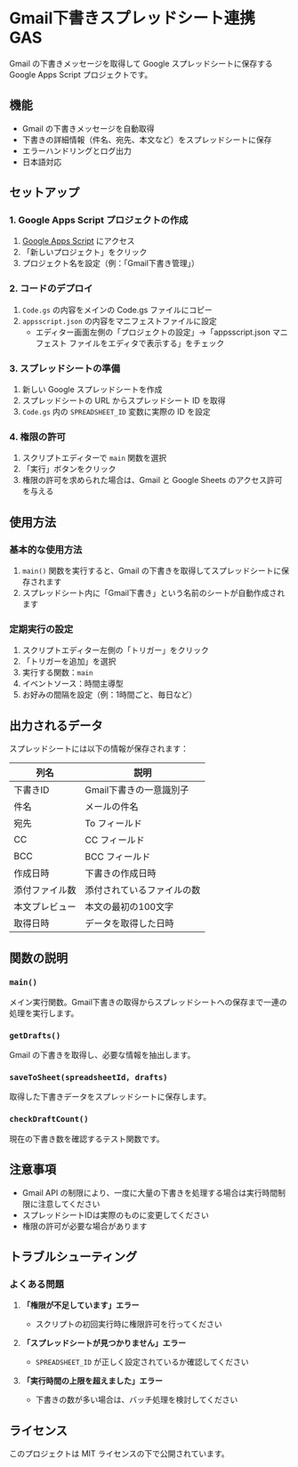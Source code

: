 # Gmail下書きスプレッドシート連携 GAS

Gmail の下書きメッセージを取得して Google スプレッドシートに保存する Google Apps Script プロジェクトです。

## 機能

- Gmail の下書きメッセージを自動取得
- 下書きの詳細情報（件名、宛先、本文など）をスプレッドシートに保存
- エラーハンドリングとログ出力
- 日本語対応

## セットアップ

### 1. Google Apps Script プロジェクトの作成

1. [Google Apps Script](https://script.google.com/) にアクセス
2. 「新しいプロジェクト」をクリック
3. プロジェクト名を設定（例：「Gmail下書き管理」）

### 2. コードのデプロイ

1. `Code.gs` の内容をメインの Code.gs ファイルにコピー
2. `appsscript.json` の内容をマニフェストファイルに設定
   - エディター画面左側の「プロジェクトの設定」→「appsscript.json マニフェスト ファイルをエディタで表示する」をチェック

### 3. スプレッドシートの準備

1. 新しい Google スプレッドシートを作成
2. スプレッドシートの URL からスプレッドシート ID を取得
3. `Code.gs` 内の `SPREADSHEET_ID` 変数に実際の ID を設定

### 4. 権限の許可

1. スクリプトエディターで `main` 関数を選択
2. 「実行」ボタンをクリック
3. 権限の許可を求められた場合は、Gmail と Google Sheets のアクセス許可を与える

## 使用方法

### 基本的な使用方法

1. `main()` 関数を実行すると、Gmail の下書きを取得してスプレッドシートに保存されます
2. スプレッドシート内に「Gmail下書き」という名前のシートが自動作成されます

### 定期実行の設定

1. スクリプトエディター左側の「トリガー」をクリック
2. 「トリガーを追加」を選択
3. 実行する関数：`main`
4. イベントソース：時間主導型
5. お好みの間隔を設定（例：1時間ごと、毎日など）

## 出力されるデータ

スプレッドシートには以下の情報が保存されます：

| 列名 | 説明 |
|------|------|
| 下書きID | Gmail下書きの一意識別子 |
| 件名 | メールの件名 |
| 宛先 | To フィールド |
| CC | CC フィールド |
| BCC | BCC フィールド |
| 作成日時 | 下書きの作成日時 |
| 添付ファイル数 | 添付されているファイルの数 |
| 本文プレビュー | 本文の最初の100文字 |
| 取得日時 | データを取得した日時 |

## 関数の説明

### `main()`
メイン実行関数。Gmail下書きの取得からスプレッドシートへの保存まで一連の処理を実行します。

### `getDrafts()`
Gmail の下書きを取得し、必要な情報を抽出します。

### `saveToSheet(spreadsheetId, drafts)`
取得した下書きデータをスプレッドシートに保存します。

### `checkDraftCount()`
現在の下書き数を確認するテスト関数です。

## 注意事項

- Gmail API の制限により、一度に大量の下書きを処理する場合は実行時間制限に注意してください
- スプレッドシートIDは実際のものに変更してください
- 権限の許可が必要な場合があります

## トラブルシューティング

### よくある問題

1. **「権限が不足しています」エラー**
   - スクリプトの初回実行時に権限許可を行ってください

2. **「スプレッドシートが見つかりません」エラー**
   - `SPREADSHEET_ID` が正しく設定されているか確認してください

3. **「実行時間の上限を超えました」エラー**
   - 下書きの数が多い場合は、バッチ処理を検討してください

## ライセンス

このプロジェクトは MIT ライセンスの下で公開されています。
